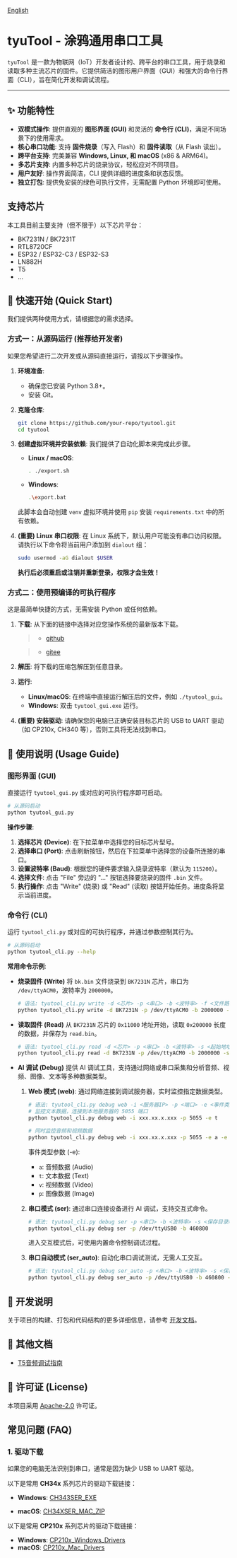 [English](README.md)

# tyuTool - 涂鸦通用串口工具

`tyuTool` 是一款为物联网（IoT）开发者设计的、跨平台的串口工具，用于烧录和读取多种主流芯片的固件。它提供简洁的图形用户界面（GUI）和强大的命令行界面（CLI），旨在简化开发和调试流程。

---

## ✨ 功能特性

- **双模式操作**: 提供直观的 **图形界面 (GUI)** 和灵活的 **命令行 (CLI)**，满足不同场景下的使用需求。
- **核心串口功能**: 支持 **固件烧录**（写入 Flash）和 **固件读取**（从 Flash 读出）。
- **跨平台支持**: 完美兼容 **Windows, Linux, 和 macOS** (x86 & ARM64)。
- **多芯片支持**: 内置多种芯片的烧录协议，轻松应对不同项目。
- **用户友好**: 操作界面简洁，CLI 提供详细的进度条和状态反馈。
- **独立打包**: 提供免安装的绿色可执行文件，无需配置 Python 环境即可使用。

## 支持芯片

本工具目前主要支持（但不限于）以下芯片平台：

- BK7231N / BK7231T
- RTL8720CF
- ESP32 / ESP32-C3 / ESP32-S3
- LN882H
- T5
- ...

## 🚀 快速开始 (Quick Start)

我们提供两种使用方式，请根据您的需求选择。

### 方式一：从源码运行 (推荐给开发者)

如果您希望进行二次开发或从源码直接运行，请按以下步骤操作。

1.  **环境准备**:
    - 确保您已安装 Python 3.8+。
    - 安装 Git。

2.  **克隆仓库**:
    ```bash
    git clone https://github.com/your-repo/tyutool.git
    cd tyutool
    ```

3.  **创建虚拟环境并安装依赖**:
    我们提供了自动化脚本来完成此步骤。
    - **Linux / macOS**:
      ```bash
      . ./export.sh
      ```
    - **Windows**:
      ```bash
      .\export.bat
      ```
    此脚本会自动创建 `venv` 虚拟环境并使用 `pip` 安装 `requirements.txt` 中的所有依赖。

4.  **(重要) Linux 串口权限**:
    在 Linux 系统下，默认用户可能没有串口访问权限。请执行以下命令将当前用户添加到 `dialout` 组：
    ```bash
    sudo usermod -aG dialout $USER
    ```
    **执行后必须重启或注销并重新登录，权限才会生效！**

### 方式二：使用预编译的可执行程序

这是最简单快捷的方式，无需安装 Python 或任何依赖。

1.  **下载**: 从下面的链接中选择对应您操作系统的最新版本下载。

    > - [github](https://github.com/tuya/tyutool/releases)

    > - [gitee](https://gitee.com/tuya-open/tyutool/releases)

2.  **解压**: 将下载的压缩包解压到任意目录。
3.  **运行**:
    - **Linux/macOS**: 在终端中直接运行解压后的文件，例如 `./tyutool_gui`。
    - **Windows**: 双击 `tyutool_gui.exe` 运行。
4.  **(重要) 安装驱动**: 请确保您的电脑已正确安装目标芯片的 USB to UART 驱动（如 CP210x, CH340 等），否则工具将无法找到串口。


## 📖 使用说明 (Usage Guide)

### 图形界面 (GUI)

直接运行 `tyutool_gui.py` 或对应的可执行程序即可启动。

```bash
# 从源码启动
python tyutool_gui.py
```

**操作步骤**:
1.  **选择芯片 (Device)**: 在下拉菜单中选择您的目标芯片型号。
2.  **选择串口 (Port)**: 点击刷新按钮，然后在下拉菜单中选择您的设备所连接的串口。
3.  **设置波特率 (Baud)**: 根据您的硬件要求输入烧录波特率（默认为 `115200`）。
4.  **选择文件**: 点击 "File" 旁边的 "..." 按钮选择要烧录的固件 `.bin` 文件。
5.  **执行操作**: 点击 "Write" (烧录) 或 "Read" (读取) 按钮开始任务。进度条将显示当前进度。

### 命令行 (CLI)

运行 `tyutool_cli.py` 或对应的可执行程序，并通过参数控制其行为。

```bash
# 从源码启动
python tyutool_cli.py --help
```

**常用命令示例**:

- **烧录固件 (Write)**
  将 `bk.bin` 文件烧录到 `BK7231N` 芯片，串口为 `/dev/ttyACM0`，波特率为 `2000000`。
  ```bash
  # 语法: tyutool_cli.py write -d <芯片> -p <串口> -b <波特率> -f <文件路径>
  python tyutool_cli.py write -d BK7231N -p /dev/ttyACM0 -b 2000000 -f ./bk.bin
  ```

- **读取固件 (Read)**
  从 `BK7231N` 芯片的 `0x11000` 地址开始，读取 `0x200000` 长度的数据，并保存为 `read.bin`。
  ```bash
  # 语法: tyutool_cli.py read -d <芯片> -p <串口> -b <波特率> -s <起始地址> -l <长度> -f <保存路径>
  python tyutool_cli.py read -d BK7231N -p /dev/ttyACM0 -b 2000000 -s 0x11000 -l 0x200000 -f read.bin
  ```

- **AI 调试 (Debug)**
  提供 AI 调试工具，支持通过网络或串口采集和分析音频、视频、图像、文本等多种数据类型。

  1. **Web 模式 (web)**: 通过网络连接到调试服务器，实时监控指定数据类型。
     ```bash
     # 语法: tyutool_cli.py debug web -i <服务器IP> -p <端口> -e <事件类型> -s <保存目录>
     # 监控文本数据，连接到本地服务器的 5055 端口
     python tyutool_cli.py debug web -i xxx.xx.x.xxx -p 5055 -e t

     # 同时监控音频和视频数据
     python tyutool_cli.py debug web -i xxx.xx.x.xxx -p 5055 -e a -e v
     ```
     事件类型参数 (-e):
     - `a`: 音频数据 (Audio)
     - `t`: 文本数据 (Text)
     - `v`: 视频数据 (Video)
     - `p`: 图像数据 (Image)

  2. **串口模式 (ser)**: 通过串口连接设备进行 AI 调试，支持交互式命令。
     ```bash
     # 语法: tyutool_cli.py debug ser -p <串口> -b <波特率> -s <保存目录>
     python tyutool_cli.py debug ser -p /dev/ttyUSB0 -b 460800
     ```
     进入交互模式后，可使用内置命令控制调试过程。
  3. **串口自动模式 (ser_auto)**: 自动化串口调试测试，无需人工交互。
     ```bash
     # 语法: tyutool_cli.py debug ser_auto -p <串口> -b <波特率> -s <保存目录>
     python tyutool_cli.py debug ser_auto -p /dev/ttyUSB0 -b 460800 -s auto_debug
     ```

## 📝 开发说明

关于项目的构建、打包和代码结构的更多详细信息，请参考 [开发文档](tools/develop.md)。

## 📁 其他文档

- [T5音频调试指南](docs/zh/T5音频调试指南.md)

## 📄 许可证 (License)

本项目采用 [Apache-2.0](LICENSE) 许可证。

## 常见问题 (FAQ)

### 1. 驱动下载

如果您的电脑无法识别到串口，通常是因为缺少 USB to UART 驱动。

以下是常用 **CH34x** 系列芯片的驱动下载链接：

- **Windows**: [CH343SER_EXE](https://www.wch.cn/downloads/ch343ser_exe.html)

- **macOS**: [CH34XSER_MAC_ZIP](https://www.wch.cn/downloads/CH34XSER_MAC_ZIP.html)

以下是常用 **CP210x** 系列芯片的驱动下载链接：

- **Windows**: [CP210x_Windows_Drivers](https://www.silabs.com/documents/public/software/CP210x_Windows_Drivers.zip)
- **macOS**: [CP210x_Mac_Drivers](https://www.silabs.com/documents/public/software/Mac_OSX_VCP_Driver.zip)
